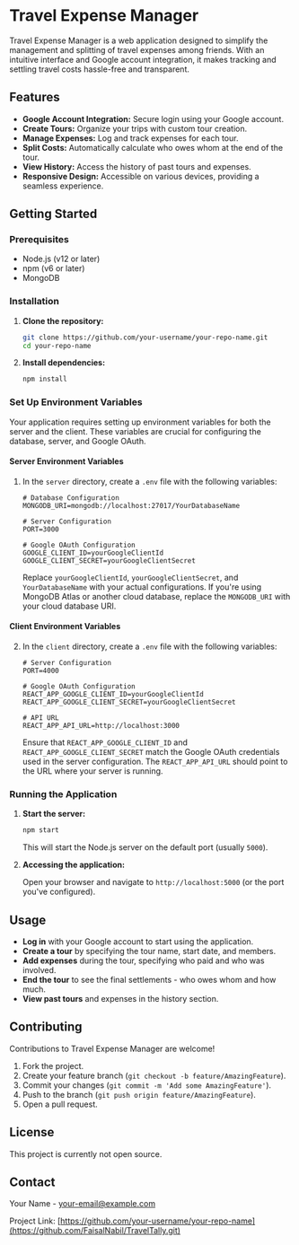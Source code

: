 # Travel Expense Manager

Travel Expense Manager is a web application designed to simplify the management and splitting of travel expenses among friends. With an intuitive interface and Google account integration, it makes tracking and settling travel costs hassle-free and transparent.

## Features

- **Google Account Integration:** Secure login using your Google account.
- **Create Tours:** Organize your trips with custom tour creation.
- **Manage Expenses:** Log and track expenses for each tour.
- **Split Costs:** Automatically calculate who owes whom at the end of the tour.
- **View History:** Access the history of past tours and expenses.
- **Responsive Design:** Accessible on various devices, providing a seamless experience.

## Getting Started

### Prerequisites

- Node.js (v12 or later)
- npm (v6 or later)
- MongoDB

### Installation

1. **Clone the repository:**

   ```bash
   git clone https://github.com/your-username/your-repo-name.git
   cd your-repo-name
   ```

2. **Install dependencies:**

   ```bash
   npm install
   ```

### Set Up Environment Variables

Your application requires setting up environment variables for both the server and the client. These variables are crucial for configuring the database, server, and Google OAuth.

#### Server Environment Variables

1. In the `server` directory, create a `.env` file with the following variables:

   ```env
   # Database Configuration
   MONGODB_URI=mongodb://localhost:27017/YourDatabaseName

   # Server Configuration
   PORT=3000

   # Google OAuth Configuration
   GOOGLE_CLIENT_ID=yourGoogleClientId
   GOOGLE_CLIENT_SECRET=yourGoogleClientSecret
   ```

   Replace `yourGoogleClientId`, `yourGoogleClientSecret`, and `YourDatabaseName` with your actual configurations. If you're using MongoDB Atlas or another cloud database, replace the `MONGODB_URI` with your cloud database URI.

#### Client Environment Variables

2. In the `client` directory, create a `.env` file with the following variables:

   ```env
   # Server Configuration
   PORT=4000

   # Google OAuth Configuration
   REACT_APP_GOOGLE_CLIENT_ID=yourGoogleClientId
   REACT_APP_GOOGLE_CLIENT_SECRET=yourGoogleClientSecret

   # API URL
   REACT_APP_API_URL=http://localhost:3000
   ```

   Ensure that `REACT_APP_GOOGLE_CLIENT_ID` and `REACT_APP_GOOGLE_CLIENT_SECRET` match the Google OAuth credentials used in the server configuration. The `REACT_APP_API_URL` should point to the URL where your server is running.


### Running the Application

1. **Start the server:**

   ```bash
   npm start
   ```

   This will start the Node.js server on the default port (usually `5000`).

2. **Accessing the application:**

   Open your browser and navigate to `http://localhost:5000` (or the port you've configured).

## Usage

- **Log in** with your Google account to start using the application.
- **Create a tour** by specifying the tour name, start date, and members.
- **Add expenses** during the tour, specifying who paid and who was involved.
- **End the tour** to see the final settlements - who owes whom and how much.
- **View past tours** and expenses in the history section.

## Contributing

Contributions to Travel Expense Manager are welcome!

1. Fork the project.
2. Create your feature branch (`git checkout -b feature/AmazingFeature`).
3. Commit your changes (`git commit -m 'Add some AmazingFeature'`).
4. Push to the branch (`git push origin feature/AmazingFeature`).
5. Open a pull request.

## License

This project is currently not open source.

## Contact

Your Name - [your-email@example.com](mailto:tousif.md.amin.faisal@gmail.com)

Project Link: [https://github.com/your-username/your-repo-name](https://github.com/FaisalNabil/TravelTally.git)

